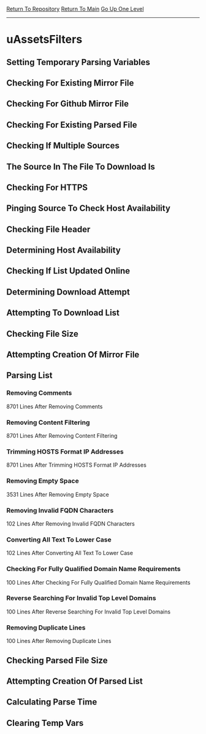[Return To Repository](https://github.com/deathbybandaid/piholeparser/)
[Return To Main](https://github.com/deathbybandaid/piholeparser/blob/master/RecentRunLogs/Mainlog.md)
[Go Up One Level](https://github.com/deathbybandaid/piholeparser/blob/master/RecentRunLogs/TopLevelScripts/30-Processing-External-Blacklists.md)
____________________________________
# uAssetsFilters
## Setting Temporary Parsing Variables
## Checking For Existing Mirror File
## Checking For Github Mirror File
## Checking For Existing Parsed File
## Checking If Multiple Sources
## The Source In The File To Download Is
## Checking For HTTPS
## Pinging Source To Check Host Availability
## Checking File Header
## Determining Host Availability
## Checking If List Updated Online
## Determining Download Attempt
## Attempting To Download List
## Checking File Size
## Attempting Creation Of Mirror File
## Parsing List
### Removing Comments
8701 Lines After Removing Comments
### Removing Content Filtering
8701 Lines After Removing Content Filtering
### Trimming HOSTS Format IP Addresses
8701 Lines After Trimming HOSTS Format IP Addresses
### Removing Empty Space
3531 Lines After Removing Empty Space
### Removing Invalid FQDN Characters
102 Lines After Removing Invalid FQDN Characters
### Converting All Text To Lower Case
102 Lines After Converting All Text To Lower Case
### Checking For Fully Qualified Domain Name Requirements
100 Lines After Checking For Fully Qualified Domain Name Requirements
### Reverse Searching For Invalid Top Level Domains
100 Lines After Reverse Searching For Invalid Top Level Domains
### Removing Duplicate Lines
100 Lines After Removing Duplicate Lines
## Checking Parsed File Size
## Attempting Creation Of Parsed List
## Calculating Parse Time
## Clearing Temp Vars
